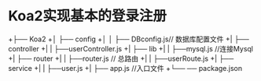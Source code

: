 # Koa2实现基本的登录注册 #

+├── Koa2
+│   ├── config
+│   │   ├── DBconfig.js// 数据库配置文件
+|   ├── controller
+|   |   ├──userController.js
+|   ├── lib
+|   |   ├──mysql.js //连接Mysql
+|   ├── router
+|   |   ├──router.js // 总路由
+|   |   ├──userRoute.js
+|   ├── service
+|   |   ├──user.js 
+|   ├── app.js //入口文件
+└── ── package.json